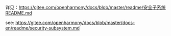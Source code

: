 详见：https://gitee.com/openharmony/docs/blob/master/readme/安全子系统README.md

see: https://gitee.com/openharmony/docs/blob/master/docs-en/readme/security-subsystem.md
